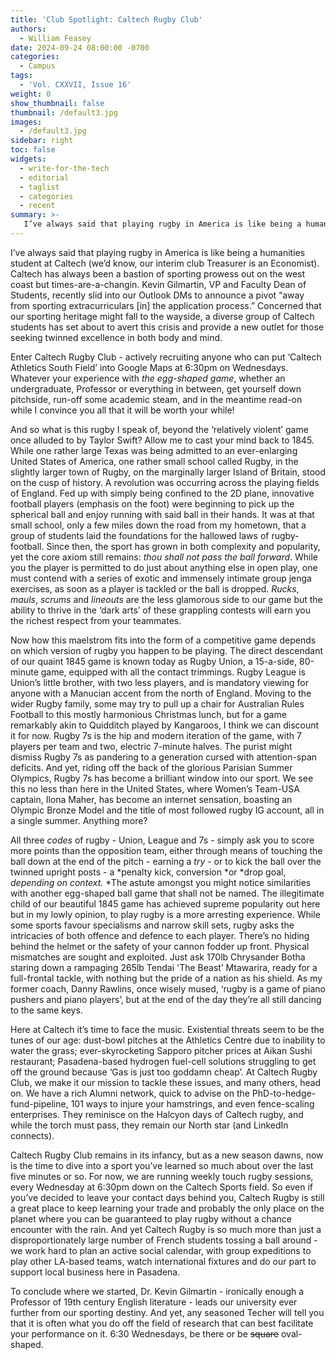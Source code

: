 ```yaml
---
title: 'Club Spotlight: Caltech Rugby Club'
authors:
  - William Feasey 
date: 2024-09-24 08:00:00 -0700
categories:
  - Campus
tags:
  - 'Vol. CXXVII, Issue 16'
weight: 0
show_thumbnail: false
thumbnail: /default3.jpg
images:
  - /default3.jpg
sidebar: right
toc: false
widgets:
  - write-for-the-tech
  - editorial
  - taglist
  - categories
  - recent
summary: >-
   I’ve always said that playing rugby in America is like being a humanities student at Caltech (we’d know, our interim club Treasurer is an Economist).
---
```


I’ve always said that playing rugby in America is like being a humanities student at Caltech (we’d know, our interim club Treasurer is an Economist). Caltech has always been a bastion of sporting prowess out on the west coast but times-are-a-changin. Kevin Gilmartin, VP and Faculty Dean of Students, recently slid into our Outlook DMs to announce a pivot “away from sporting extracurriculars [in] the application process.” Concerned that our sporting heritage might fall to the wayside, a diverse group of Caltech students has set about to avert this crisis and provide a new outlet for those seeking twinned excellence in both body and mind. 

Enter Caltech Rugby Club - actively recruiting anyone who can put ‘Caltech Athletics South Field’ into Google Maps at 6:30pm on Wednesdays. Whatever your experience with *the egg-shaped game*, whether an undergraduate, Professor or everything in between, get yourself down pitchside, run-off some academic steam, and in the meantime read-on while I convince you all that it will be worth your while!

And so what is this rugby I speak of, beyond the ‘relatively violent’ game once alluded to by Taylor Swift? Allow me to cast your mind back to 1845. While one rather large Texas was being admitted to an ever-enlarging United States of America, one rather small school called Rugby, in the slightly larger town of Rugby, on the marginally larger Island of Britain, stood on the cusp of history. A revolution was occurring across the playing fields of England. Fed up with simply being confined to the 2D plane, innovative football players (emphasis on the foot) were beginning to pick up the spherical ball and enjoy running with said ball in their hands. It was at that small school, only a few miles down the road from my hometown, that a group of students laid the foundations for the hallowed laws of rugby-football. Since then, the sport has grown in both complexity and popularity, yet the core axiom still remains: *thou shall not pass the ball forward*. While you the player is permitted to do just about anything else in open play, one must contend with a series of exotic and immensely intimate group jenga exercises, as soon as a player is tackled or the ball is dropped. *Rucks*, *mauls*, *scrums* and *lineouts* are the less glamorous side to our game but the ability to thrive in the ‘dark arts’ of these grappling contests will earn you the richest respect from your teammates. 

Now how this maelstrom fits into the form of a competitive game depends on which version of rugby you happen to be playing. The direct descendant of our quaint 1845 game is known today as Rugby Union, a 15-a-side, 80-minute game, equipped with all the contact trimmings. Rugby League is Union’s little brother, with two less players, and is mandatory viewing for anyone with a Manucian accent from the north of England. Moving to the wider Rugby family, some may try to pull up a chair for Australian Rules Football to this mostly harmonious Christmas lunch, but for a game remarkably akin to Quidditch played by Kangaroos, I think we can discount it for now. Rugby 7s is the hip and modern iteration of the game, with 7 players per team and two, electric 7-minute halves. The purist might dismiss Rugby 7s as pandering to a generation cursed with attention-span deficits. And yet, riding off the back of the glorious Parisian Summer Olympics, Rugby 7s has become a brilliant window into our sport. We see this no less than here in the United States, where Women’s Team-USA captain, Ilona Maher, has become an internet sensation, boasting an Olympic Bronze Model and the title of most followed rugby IG account, all in a single summer. Anything more?

All three *codes* of rugby - Union, League and 7s - simply ask you to score more points than the opposition team, either through means of touching the ball down at the end of the pitch - earning a *try* - or to kick the ball over the twinned upright posts - a *penalty kick, conversion *or *drop goal, *depending on context.* *The astute amongst you might notice similarities with another egg-shaped ball game that shall not be named. The illegitimate child of our beautiful 1845 game has achieved supreme popularity out here but in my lowly opinion, to play rugby is a more arresting experience. While some sports favour specialisms and narrow skill sets, rugby asks the intricacies of both offence and defence to each player. There’s no hiding behind the helmet or the safety of your cannon fodder up front. Physical mismatches are sought and exploited. Just ask 170lb Chrysander Botha staring down a rampaging 265lb Tendai 'The Beast’ Mtawarira, ready for a full-frontal tackle, with nothing but the pride of a nation as his shield. As my former coach, Danny Rawlins, once wisely mused, ‘rugby is a game of piano pushers and piano players’, but at the end of the day they’re all still dancing to the same keys. 

Here at Caltech it’s time to face the music. Existential threats seem to be the tunes of our age: dust-bowl pitches at the Athletics Centre due to inability to water the grass; ever-skyrocketing Sapporo pitcher prices at Aikan Sushi restaurant; Pasadena-based hydrogen fuel-cell solutions struggling to get off the ground because ‘Gas is just too goddamn cheap’. At Caltech Rugby Club, we make it our mission to tackle these issues, and many others, head on. We have a rich Alumni network, quick to advise on the PhD-to-hedge-fund-pipeline, 101 ways to injure your hamstrings, and even fence-scaling enterprises. They reminisce on the Halcyon days of Caltech rugby, and while the torch must pass, they remain our North star (and LinkedIn connects). 

Caltech Rugby Club remains in its infancy, but as a new season dawns, now is the time to dive into a sport you’ve learned so much about over the last five minutes or so. For now, we are running weekly touch rugby sessions, every Wednesday at 6:30pm down on the Caltech Sports field. So even if you’ve decided to leave your contact days behind you, Caltech Rugby is still a great place to keep learning your trade and probably the only place on the planet where you can be guaranteed to play rugby without a chance encounter with the rain.  And yet Caltech Rugby is so much more than just a disproportionately large number of French students tossing a ball around - we work hard to plan an active social calendar, with group expeditions to play other LA-based teams, watch international fixtures and do our part to support local business here in Pasadena. 

To conclude where we started, Dr. Kevin Gilmartin - ironically enough a Professor of 19th century English literature - leads our university ever further from our sporting destiny. And yet, any seasoned Techer will tell you that it is often what you do off the field of research that can best facilitate your performance on it. 6:30 Wednesdays, be there or be ~~square~~ oval-shaped.
